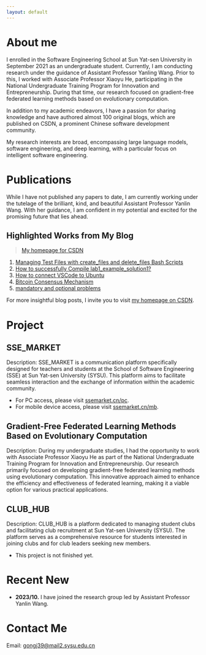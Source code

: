 ```yaml
---
layout: default
---
```

# About me

I enrolled in the Software Engineering School at Sun Yat-sen University in September 2021 as an undergraduate student. Currently, I am conducting research under the guidance of Assistant Professor Yanling Wang. Prior to this, I worked with Associate Professor Xiaoyu He, participating in the National Undergraduate Training Program for Innovation and Entrepreneurship. During that time, our research focused on gradient-free federated learning methods based on evolutionary computation.

In addition to my academic endeavors, I have a passion for sharing knowledge and have authored almost 100 original blogs, which are published on CSDN, a prominent Chinese software development community.

My research interests are broad, encompassing large language models, software engineering, and deep learning, with a particular focus on intelligent software engineering.

# Publications

While I have not published any papers to date, I am currently working under the tutelage of the brilliant, kind, and beautiful Assistant Professor Yanlin Wang. With her guidance, I am confident in my potential and excited for the promising future that lies ahead.

## Highlighted Works from My Blog

> [My homepage for CSDN](https://blog.csdn.net/weixin_64123373?type=blog)

1. [Managing Test Files with create_files and delete_files Bash Scripts](https://blog.csdn.net/weixin_64123373/article/details/133934518?spm=1001.2014.3001.5502)
2. [How to successfully Compile lab1_example_solution1?](https://blog.csdn.net/weixin_64123373/article/details/133379846?spm=1001.2014.3001.5502)
3. [How to connect VSCode to Ubuntu](https://blog.csdn.net/weixin_64123373/article/details/133928744?spm=1001.2014.3001.5502)
4. [Bitcoin Consensus Mechanism](https://blog.csdn.net/weixin_64123373/article/details/133278783?spm=1001.2014.3001.5502)
5. [mandatory and optional problems](https://blog.csdn.net/weixin_64123373/article/details/133323762?spm=1001.2014.3001.5502)

For more insightful blog posts, I invite you to visit [my homepage on CSDN](https://blog.csdn.net/weixin_64123373?type=blog).

# Project

## SSE_MARKET

Description: SSE_MARKET is a communication platform specifically designed for teachers and students at the School of Software Engineering (SSE) at Sun Yat-sen University (SYSU). This platform aims to facilitate seamless interaction and the exchange of information within the academic community.

- For PC access, please visit [ssemarket.cn/pc](http://ssemarket.cn/pc).
- For mobile device access, please visit [ssemarket.cn/mb](http://ssemarket.cn/mb).

## Gradient-Free Federated Learning Methods Based on Evolutionary Computation

Description: During my undergraduate studies, I had the opportunity to work with Associate Professor Xiaoyu He as part of the National Undergraduate Training Program for Innovation and Entrepreneurship. Our research primarily focused on developing gradient-free federated learning methods using evolutionary computation. This innovative approach aimed to enhance the efficiency and effectiveness of federated learning, making it a viable option for various practical applications.

## CLUB_HUB

Description: CLUB_HUB is a platform dedicated to managing student clubs and facilitating club recruitment at Sun Yat-sen University (SYSU). The platform serves as a comprehensive resource for students interested in joining clubs and for club leaders seeking new members.

- This project is not finished yet.

# Recent New

- **2023/10.** I have joined the research group led by Assistant Professor Yanlin Wang.

# Contact Me

Email: gongj39@mail2.sysu.edu.cn
